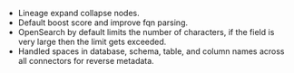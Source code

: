- Lineage expand collapse nodes.
- Default boost score and improve fqn parsing.
- OpenSearch by default limits the number of characters, if the field is very large then the limit gets exceeded.
- Handled spaces in database, schema, table, and column names across all connectors for reverse metadata.

